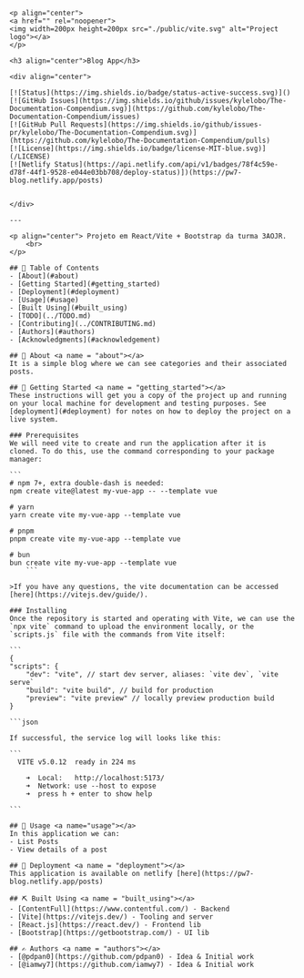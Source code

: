     <p align="center">
    <a href="" rel="noopener">
    <img width=200px height=200px src="./public/vite.svg" alt="Project logo"></a>
    </p>

    <h3 align="center">Blog App</h3>

    <div align="center">

    [![Status](https://img.shields.io/badge/status-active-success.svg)]() 
    [![GitHub Issues](https://img.shields.io/github/issues/kylelobo/The-Documentation-Compendium.svg)](https://github.com/kylelobo/The-Documentation-Compendium/issues)
    [![GitHub Pull Requests](https://img.shields.io/github/issues-pr/kylelobo/The-Documentation-Compendium.svg)](https://github.com/kylelobo/The-Documentation-Compendium/pulls)
    [![License](https://img.shields.io/badge/license-MIT-blue.svg)](/LICENSE)
    [![Netlify Status](https://api.netlify.com/api/v1/badges/78f4c59e-d78f-44f1-9528-e044e03bb708/deploy-status)])(https://pw7-blog.netlify.app/posts)


    </div>

    ---

    <p align="center"> Projeto em React/Vite + Bootstrap da turma 3AOJR.
        <br> 
    </p>

    ## 📝 Table of Contents
    - [About](#about)
    - [Getting Started](#getting_started)
    - [Deployment](#deployment)
    - [Usage](#usage)
    - [Built Using](#built_using)
    - [TODO](../TODO.md)
    - [Contributing](../CONTRIBUTING.md)
    - [Authors](#authors)
    - [Acknowledgments](#acknowledgement)

    ## 🧐 About <a name = "about"></a>
    It is a simple blog where we can see categories and their associated posts.

    ## 🏁 Getting Started <a name = "getting_started"></a>
    These instructions will get you a copy of the project up and running on your local machine for development and testing purposes. See [deployment](#deployment) for notes on how to deploy the project on a live system.

    ### Prerequisites    
    We will need vite to create and run the application after it is cloned. To do this, use the command corresponding to your package manager:

    ```
    # npm 7+, extra double-dash is needed:
    npm create vite@latest my-vue-app -- --template vue

    # yarn
    yarn create vite my-vue-app --template vue

    # pnpm
    pnpm create vite my-vue-app --template vue

    # bun
    bun create vite my-vue-app --template vue
        ```

    >If you have any questions, the vite documentation can be accessed [here](https://vitejs.dev/guide/).

    ### Installing
    Once the repository is started and operating with Vite, we can use the `npx vite` command to upload the environment locally, or the `scripts.js` file with the commands from Vite itself:

    ```
    {
    "scripts": {
        "dev": "vite", // start dev server, aliases: `vite dev`, `vite serve`
        "build": "vite build", // build for production
        "preview": "vite preview" // locally preview production build
    }

    ```json
   
    If successful, the service log will looks like this:

    ```
      VITE v5.0.12  ready in 224 ms

        ➜  Local:   http://localhost:5173/
        ➜  Network: use --host to expose
        ➜  press h + enter to show help

    ```

    ## 🎈 Usage <a name="usage"></a> 
    In this application we can:
    - List Posts
    - View details of a post

    ## 🚀 Deployment <a name = "deployment"></a>
    This application is available on netlify [here](https://pw7-blog.netlify.app/posts)

    ## ⛏️ Built Using <a name = "built_using"></a>
    - [ContentFull](https://www.contentful.com/) - Backend
    - [Vite](https://vitejs.dev/) - Tooling and server
    - [React.js](https://react.dev/) - Frontend lib
    - [Bootstrap](https://getbootstrap.com/) - UI lib

    ## ✍️ Authors <a name = "authors"></a>
    - [@pdpan0](https://github.com/pdpan0) - Idea & Initial work
    - [@iamwy7](https://github.com/iamwy7) - Idea & Initial work
